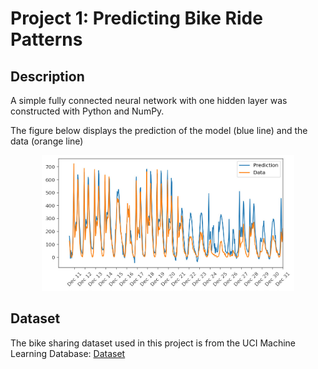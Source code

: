 # Project 1: Predicting Bike Ride Patterns 

## Description 
A simple fully connected neural network with one hidden layer was constructed with Python and NumPy. 

The figure below displays the prediction of the model (blue line) and the data (orange line)

<p align="center">
<img src="./img/bike-sharing-prediction.jpg" alt="Project 1"
width="80%"><p>

## Dataset
The bike sharing dataset used in this project is from the UCI Machine Learning Database:
[Dataset](https://archive.ics.uci.edu/ml/datasets/Bike+Sharing+Dataset)





